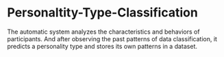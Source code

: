 # Personaltity-Type-Classification
The automatic system analyzes the characteristics and behaviors of participants. And after observing the past patterns of data classification, it predicts a personality type and stores its own patterns in a dataset.    
 
